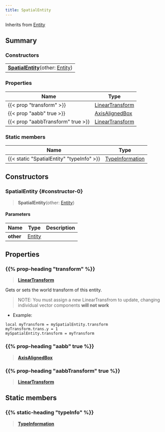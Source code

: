 ```yaml
---
title: SpatialEntity
---
```


Inherits from [Entity](/vext/ref/shared/type/entity)

## Summary

### Constructors

|  |
| --- |
| **[SpatialEntity](#constructor-0)**(other: [Entity](/vext/ref/shared/type/entity)) |

### Properties

| Name | Type |
| ---- | ---- |
| {{< prop "transform" >}} | [LinearTransform](/vext/ref/shared/type/lineartransform) |
| {{< prop "aabb" true >}} | [AxisAlignedBox](/vext/ref/shared/type/axisalignedbox) |
| {{< prop "aabbTransform" true >}} | [LinearTransform](/vext/ref/shared/type/lineartransform) |

### Static members

| Name | Type |
| ---- | ---- |
| {{< static "SpatialEntity" "typeInfo" >}} | [TypeInformation](/vext/ref/shared/type/typeinformation) |

## Constructors

### SpatialEntity {#constructor-0}

> **SpatialEntity**(other: [Entity](/vext/ref/shared/type/entity))

#### Parameters

| Name | Type | Description |
| ---- | ---- | ----------- |
| **other** | [Entity](/vext/ref/shared/type/entity) |  |

## Properties

### {{% prop-heading "transform" %}}

> **[LinearTransform](/vext/ref/shared/type/lineartransform)**

Gets or sets the world transform of this entity.
  > NOTE: You must assign a new LinearTransfrom to update, changing individual vector components **will not work**
  - Example:
  ```
  local myTransform = mySpatialEntity.transform
  myTransform.trans.y = 1
  mySpatialEntity.transform = myTransform
  ```


### {{% prop-heading "aabb" true %}}

> **[AxisAlignedBox](/vext/ref/shared/type/axisalignedbox)**

### {{% prop-heading "aabbTransform" true %}}

> **[LinearTransform](/vext/ref/shared/type/lineartransform)**

## Static members

### {{% static-heading "typeInfo" %}}

> **[TypeInformation](/vext/ref/shared/type/typeinformation)**

